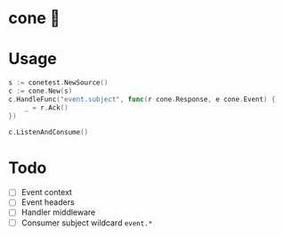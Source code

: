 # cone 🗼

# Usage

```go
s := conetest.NewSource()
c := cone.New(s)
c.HandleFunc("event.subject", func(r cone.Response, e cone.Event) {
    _ = r.Ack()
})

c.ListenAndConsume()
```

# Todo

- [ ] Event context
- [ ] Event headers
- [ ] Handler middleware
- [ ] Consumer subject wildcard `event.*`
